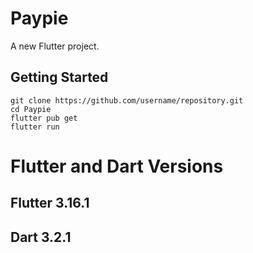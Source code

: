 # Paypie

A new Flutter project.

## Getting Started

```
git clone https://github.com/username/repository.git
cd Paypie
flutter pub get
flutter run
```
# Flutter and Dart Versions

## Flutter  3.16.1
## Dart 3.2.1
